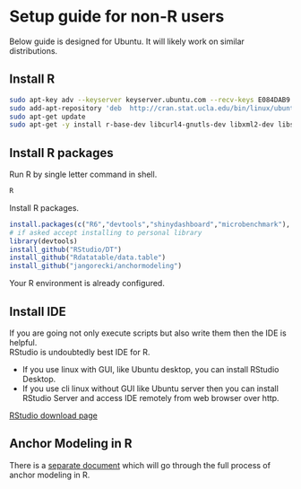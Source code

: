 
# Setup guide for non-R users

Below guide is designed for Ubuntu. It will likely work on similar distributions.

## Install R

```sh
sudo apt-key adv --keyserver keyserver.ubuntu.com --recv-keys E084DAB9
sudo add-apt-repository 'deb  http://cran.stat.ucla.edu/bin/linux/ubuntu trusty/'
sudo apt-get update
sudo apt-get -y install r-base-dev libcurl4-gnutls-dev libxml2-dev libssl-dev
```

## Install R packages

Run R by single letter command in shell.

```sh
R
```

Install R packages.

```r
install.packages(c("R6","devtools","shinydashboard","microbenchmark"), repos="http://cran.stat.ucla.edu")
# if asked accept installing to personal library
library(devtools)
install_github("RStudio/DT")
install_github("Rdatatable/data.table")
install_github("jangorecki/anchormodeling")
```

Your R environment is already configured.  

## Install IDE

If you are going not only execute scripts but also write them then the IDE is helpful.  
RStudio is undoubtedly best IDE for R.  

- If you use linux with GUI, like Ubuntu desktop, you can install RStudio Desktop.
- If you use cli linux without GUI like Ubuntu server then you can install RStudio Server and access IDE remotely from web browser over http.

[RStudio download page](http://www.rstudio.com/products/RStudio/)

## Anchor Modeling in R

There is a [separate document](inst/doc/anchormodeling.md) which will go through the full process of anchor modeling in R.
